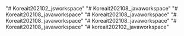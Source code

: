 "# Koreait202102_jsworkspace" 
"# Koreait202108_javaworkspace" 
"# Koreait202108_javaworkspace" 
"# Koreait202108_javaworkspace" 
"# Koreait202108_javaworkspace" 
"# Koreait202108_javaworkspace" 
"# Koreait202108_javaworkspace" 
"# koreait202102_javaworkspace" 
